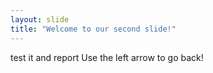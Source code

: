 ```yaml
---
layout: slide
title: "Welcome to our second slide!"
---
```

test it and report
Use the left arrow to go back!
